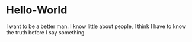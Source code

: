 # Hello-World
I want to be a better man.
I know little about people, I think I have to know the truth before I say something.
